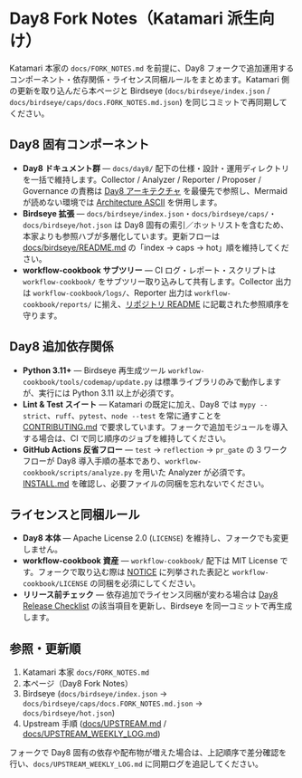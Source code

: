 # Day8 Fork Notes（Katamari 派生向け）

Katamari 本家の `docs/FORK_NOTES.md` を前提に、Day8 フォークで追加運用するコンポーネント・依存関係・ライセンス同梱ルールをまとめます。Katamari 側の更新を取り込んだら本ページと Birdseye (`docs/birdseye/index.json` / `docs/birdseye/caps/docs.FORK_NOTES.md.json`) を同じコミットで再同期してください。

## Day8 固有コンポーネント
- **Day8 ドキュメント群** — `docs/day8/` 配下の仕様・設計・運用ディレクトリを一括で維持します。Collector / Analyzer / Reporter / Proposer / Governance の責務は [Day8 アーキテクチャ](day8/design/03_architecture.md) を最優先で参照し、Mermaid が読めない環境では [Architecture ASCII](Architecture_ASCII.md) を併用します。
- **Birdseye 拡張** — `docs/birdseye/index.json`・`docs/birdseye/caps/`・`docs/birdseye/hot.json` は Day8 固有の索引／ホットリストを含むため、本家よりも参照ハブが多層化しています。更新フローは [docs/birdseye/README.md](birdseye/README.md) の「index → caps → hot」順を維持してください。
- **workflow-cookbook サブツリー** — CI ログ・レポート・スクリプトは `workflow-cookbook/` をサブツリー取り込みして共有します。Collector 出力は `workflow-cookbook/logs/`、Reporter 出力は `workflow-cookbook/reports/` に揃え、[リポジトリ README](../README.md) に記載された参照順序を守ります。

## Day8 追加依存関係
- **Python 3.11+** — Birdseye 再生成ツール `workflow-cookbook/tools/codemap/update.py` は標準ライブラリのみで動作しますが、実行には Python 3.11 以上が必須です。
- **Lint & Test スイート** — Katamari の既定に加え、Day8 では `mypy --strict`、`ruff`、`pytest`、`node --test` を常に通すことを [CONTRIBUTING.md](../CONTRIBUTING.md) で要求しています。フォークで追加モジュールを導入する場合は、CI で同じ順序のジョブを維持してください。
- **GitHub Actions 反省フロー** — `test` → `reflection` → `pr_gate` の 3 ワークフローが Day8 導入手順の基本であり、`workflow-cookbook/scripts/analyze.py` を用いた Analyzer が必須です。[INSTALL.md](../INSTALL.md) を確認し、必要ファイルの同梱を忘れないでください。

## ライセンスと同梱ルール
- **Day8 本体** — Apache License 2.0 (`LICENSE`) を維持し、フォークでも変更しません。
- **workflow-cookbook 資産** — `workflow-cookbook/` 配下は MIT License です。フォークで取り込む際は [NOTICE](../NOTICE) に列挙された表記と `workflow-cookbook/LICENSE` の同梱を必須にしてください。
- **リリース前チェック** — 依存追加でライセンス同梱が変わる場合は [Day8 Release Checklist](Release_Checklist.md) の該当項目を更新し、Birdseye を同一コミットで再生成します。

## 参照・更新順
1. Katamari 本家 `docs/FORK_NOTES.md`
2. 本ページ（Day8 Fork Notes）
3. Birdseye (`docs/birdseye/index.json` → `docs/birdseye/caps/docs.FORK_NOTES.md.json` → `docs/birdseye/hot.json`)
4. Upstream 手順 ([docs/UPSTREAM.md](UPSTREAM.md) / [docs/UPSTREAM_WEEKLY_LOG.md](UPSTREAM_WEEKLY_LOG.md))

フォークで Day8 固有の依存や配布物が増えた場合は、上記順序で差分確認を行い、`docs/UPSTREAM_WEEKLY_LOG.md` に同期ログを追記してください。
